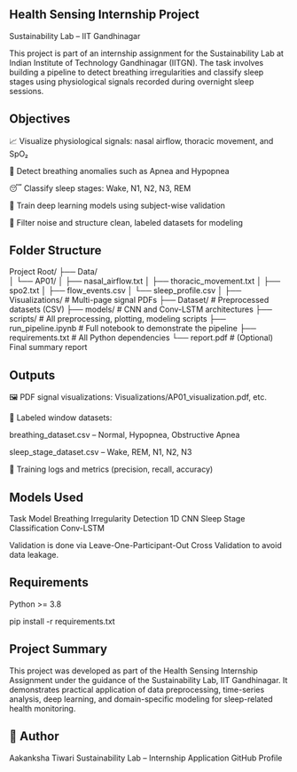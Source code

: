 ## Health Sensing Internship Project
Sustainability Lab – IIT Gandhinagar

This project is part of an internship assignment for the Sustainability Lab at Indian Institute of Technology Gandhinagar (IITGN). The task involves building a pipeline to detect breathing irregularities and classify sleep stages using physiological signals recorded during overnight sleep sessions.

## Objectives

📈 Visualize physiological signals: nasal airflow, thoracic movement, and SpO₂

🔎 Detect breathing anomalies such as Apnea and Hypopnea

😴 Classify sleep stages: Wake, N1, N2, N3, REM

🧠 Train deep learning models using subject-wise validation

🧼 Filter noise and structure clean, labeled datasets for modeling

## Folder Structure

Project Root/
├── Data/              
│   └── AP01/
│       ├── nasal_airflow.txt
│       ├── thoracic_movement.txt
│       ├── spo2.txt
│       ├── flow_events.csv
│       └── sleep_profile.csv
│
├── Visualizations/          # Multi-page signal PDFs
├── Dataset/                 # Preprocessed datasets (CSV)
├── models/                  # CNN and Conv-LSTM architectures
├── scripts/                 # All preprocessing, plotting, modeling scripts
├── run_pipeline.ipynb       # Full notebook to demonstrate the pipeline
├── requirements.txt         # All Python dependencies
└── report.pdf               # (Optional) Final summary report


## Outputs

🖼️ PDF signal visualizations: Visualizations/AP01_visualization.pdf, etc.

📁 Labeled window datasets:

breathing_dataset.csv – Normal, Hypopnea, Obstructive Apnea

sleep_stage_dataset.csv – Wake, REM, N1, N2, N3

🤖 Training logs and metrics (precision, recall, accuracy)

## Models Used

Task	Model
Breathing Irregularity Detection	1D CNN
Sleep Stage Classification	Conv-LSTM

Validation is done via Leave-One-Participant-Out Cross Validation to avoid data leakage.

## Requirements

Python >= 3.8

pip install -r requirements.txt

## Project Summary

This project was developed as part of the Health Sensing Internship Assignment under the guidance of the Sustainability Lab, IIT Gandhinagar.
It demonstrates practical application of data preprocessing, time-series analysis, deep learning, and domain-specific modeling for sleep-related health monitoring.


## 📌 Author
Aakanksha Tiwari
Sustainability Lab – Internship Application
GitHub Profile


